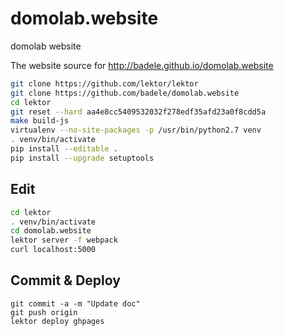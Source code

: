 # domolab.website
domolab website

The website source for http://badele.github.io/domolab.website

```bash
git clone https://github.com/lektor/lektor
git clone https://github.com/badele/domolab.website
cd lektor
git reset --hard aa4e8cc5409532032f278edf35afd23a0f8cdd5a
make build-js
virtualenv --no-site-packages -p /usr/bin/python2.7 venv
. venv/bin/activate
pip install --editable .
pip install --upgrade setuptools
```

## Edit
```bash
cd lektor
. venv/bin/activate
cd domolab.website
lektor server -f webpack
curl localhost:5000
```

## Commit & Deploy
```
git commit -a -m "Update doc"
git push origin
lektor deploy ghpages
```
